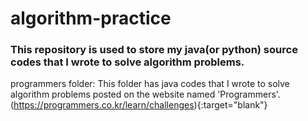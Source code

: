 # algorithm-practice  
### This repository is used to store my java(or python) source codes that I wrote to solve algorithm problems.
programmers folder: This folder has java codes that I wrote to solve algorithm problems posted on the website named 'Programmers'.(https://programmers.co.kr/learn/challenges){:target="blank"}
